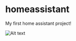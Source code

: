 # homeassistant
My first home assistant project!

![Alt text](https://github.com/IIIdefconIII/homeassistant/blob/master/screenshots/img1.png?raw=true "Title")

